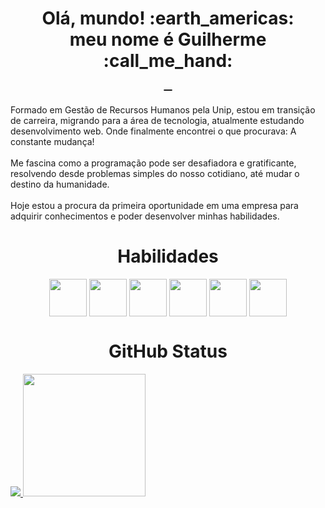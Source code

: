 <div>
	<h1 align="center" >Olá, mundo! :earth_americas:<br>meu nome é Guilherme :call_me_hand:
		<br>
		<a href="https://guilhermerodriguess.github.io">
			<img align="center" src="https://img.shields.io/badge/Portfolio-%23000000.svg?style=for-the-badge&logo=firefox&logoColor=#FF7139" alt="">
		</a>
		<a href="https://www.linkedin.com/in/guilhermerodriguessousa/">
			<img align="center" src="https://img.shields.io/badge/LinkedIn-0077B5?style=for-the-badge&logo=linkedin&logoColor=white" alt="">
		</a>
		<a href="mailto:guilhermero@outlook.com">
			<img align="center" src="https://img.shields.io/badge/Gmail-D14836?style=for-the-badge&logo=gmail&logoColor=white" alt="">
		</a>
	</h1>
	<div>
		<p>
			Formado em Gestão de Recursos Humanos pela Unip, estou em transição de carreira, migrando para a área de tecnologia, atualmente estudando desenvolvimento web. Onde finalmente encontrei o que procurava: A constante mudança!
			<br><br>
			Me fascina como a programação pode ser desafiadora e gratificante, resolvendo desde problemas simples do nosso cotidiano, até mudar o destino da humanidade.
			<br><br>
 			Hoje estou a procura da primeira oportunidade em uma empresa para adquirir conhecimentos e poder desenvolver minhas habilidades.
		</p>
	</div>
	<h1 align='center'>
		Habilidades
	</h1>
	<div align='center' >
		<img align='center' src="https://cdn.jsdelivr.net/gh/devicons/devicon/icons/javascript/javascript-plain.svg" width='60' height='60'/>
    <img align='center' src="https://cdn.jsdelivr.net/gh/devicons/devicon/icons/react/react-original-wordmark.svg" width='60' height='60'/>
    <img align='center' src="https://cdn.jsdelivr.net/gh/devicons/devicon/icons/redux/redux-original.svg" width='60' height='60'/>
    <img align='center' src="https://cdn.jsdelivr.net/gh/devicons/devicon/icons/git/git-original.svg" width='60' height='60'/>
    <img align='center' src="https://cdn.jsdelivr.net/gh/devicons/devicon/icons/css3/css3-plain-wordmark.svg" width='60' height='60'/>
		<img align='center' src="https://cdn.jsdelivr.net/gh/devicons/devicon/icons/html5/html5-plain-wordmark.svg" width='60' height='60'/>
	</div>
	<h1 align='center'>
		GitHub Status
	</h1>
	<div>
		<a href="https://github.com/guilhermerodriguess">
			<img src="https://github-readme-stats.vercel.app/api?username=guilhermerodriguess&show_icons=true&theme=dark" />
		</a>
		<a href="https://github.com/guilhermerodriguess">
			<img height='196' src="https://github-readme-stats.vercel.app/api/top-langs/?username=guilhermerodriguess&layout=compact&theme=dark" />
		</a>
	</div>
</div>
